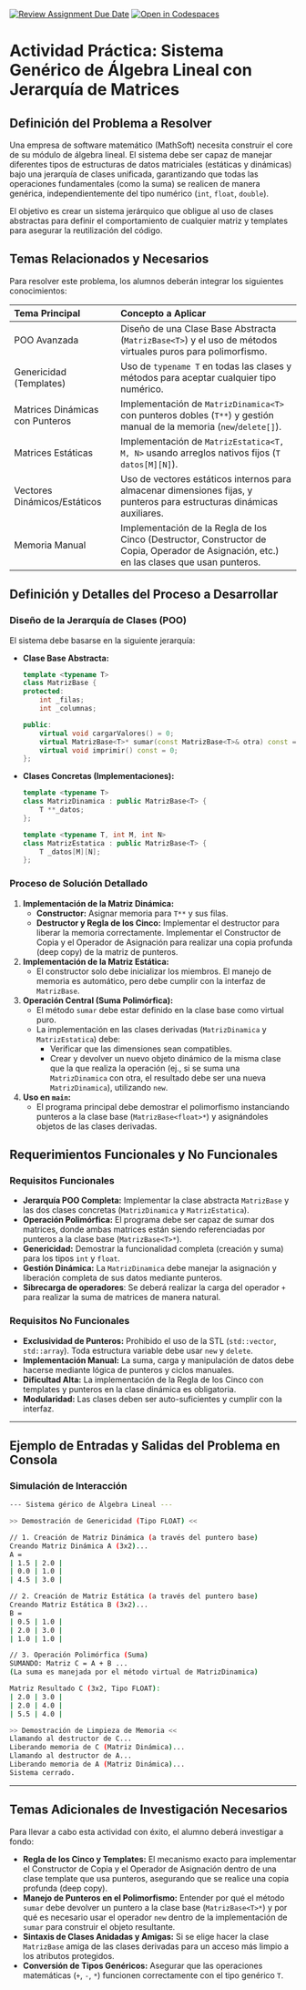 [![Review Assignment Due Date](https://classroom.github.com/assets/deadline-readme-button-22041afd0340ce965d47ae6ef1cefeee28c7c493a6346c4f15d667ab976d596c.svg)](https://classroom.github.com/a/s4DYBMK-)
[![Open in Codespaces](https://classroom.github.com/assets/launch-codespace-2972f46106e565e64193e422d61a12cf1da4916b45550586e14ef0a7c637dd04.svg)](https://classroom.github.com/open-in-codespaces?assignment_repo_id=21192103)
# Actividad Práctica: Sistema Genérico de Álgebra Lineal con Jerarquía de Matrices

## Definición del Problema a Resolver

Una empresa de software matemático (MathSoft) necesita construir el core de su módulo de álgebra lineal. El sistema debe ser capaz de manejar diferentes tipos de estructuras de datos matriciales (estáticas y dinámicas) bajo una jerarquía de clases unificada, garantizando que todas las operaciones fundamentales (como la suma) se realicen de manera genérica, independientemente del tipo numérico (`int`, `float`, `double`).

El objetivo es crear un sistema jerárquico que obligue al uso de clases abstractas para definir el comportamiento de cualquier matriz y templates para asegurar la reutilización del código.

## Temas Relacionados y Necesarios

Para resolver este problema, los alumnos deberán integrar los siguientes conocimientos:

| Tema Principal                         | Concepto a Aplicar                                                                                                                                                                                                                                                             |
| :------------------------------------- | :----------------------------------------------------------------------------------------------------------------------------------------------------------------------------------------------------------------------------------------------------------------------------- |
| POO Avanzada                           | Diseño de una Clase Base Abstracta (`MatrizBase<T>`) y el uso de métodos virtuales puros para polimorfismo.                                                                                                                                                                   |
| Genericidad (Templates)                | Uso de `typename T` en todas las clases y métodos para aceptar cualquier tipo numérico.                                                                                                                                                                                        |
| Matrices Dinámicas con Punteros        | Implementación de `MatrizDinamica<T>` con punteros dobles (`T**`) y gestión manual de la memoria (`new`/`delete[]`).                                                                                                                                                         |
| Matrices Estáticas                     | Implementación de `MatrizEstatica<T, M, N>` usando arreglos nativos fijos (`T datos[M][N]`).                                                                                                                                                                                |
| Vectores Dinámicos/Estáticos           | Uso de vectores estáticos internos para almacenar dimensiones fijas, y punteros para estructuras dinámicas auxiliares.                                                                                                                                                       |
| Memoria Manual                         | Implementación de la Regla de los Cinco (Destructor, Constructor de Copia, Operador de Asignación, etc.) en las clases que usan punteros.                                                                                                                                   |

## Definición y Detalles del Proceso a Desarrollar

### Diseño de la Jerarquía de Clases (POO)

El sistema debe basarse en la siguiente jerarquía:

* **Clase Base Abstracta:**

    ```c++
    template <typename T>
    class MatrizBase {
    protected:
        int _filas;
        int _columnas;

    public:
        virtual void cargarValores() = 0;
        virtual MatrizBase<T>* sumar(const MatrizBase<T>& otra) const = 0;
        virtual void imprimir() const = 0;
    };
    ```

* **Clases Concretas (Implementaciones):**

    ```c++
    template <typename T>
    class MatrizDinamica : public MatrizBase<T> {
        T **_datos;
    };

    template <typename T, int M, int N>
    class MatrizEstatica : public MatrizBase<T> {
        T _datos[M][N];
    };
    ```

### Proceso de Solución Detallado

1. **Implementación de la Matriz Dinámica:**
    * **Constructor:** Asignar memoria para `T**` y sus filas.
    * **Destructor y Regla de los Cinco:** Implementar el destructor para liberar la memoria correctamente. Implementar el Constructor de Copia y el Operador de Asignación para realizar una copia profunda (deep copy) de la matriz de punteros.
2. **Implementación de la Matriz Estática:**
    * El constructor solo debe inicializar los miembros. El manejo de memoria es automático, pero debe cumplir con la interfaz de `MatrizBase`.
3. **Operación Central (Suma Polimórfica):**
    * El método `sumar` debe estar definido en la clase base como virtual puro.
    * La implementación en las clases derivadas (`MatrizDinamica` y `MatrizEstatica`) debe:
        * Verificar que las dimensiones sean compatibles.
        * Crear y devolver un nuevo objeto dinámico de la misma clase que la que realiza la operación (ej., si se suma una `MatrizDinamica` con otra, el resultado debe ser una nueva `MatrizDinamica`), utilizando `new`.
4. **Uso en `main`:**
    * El programa principal debe demostrar el polimorfismo instanciando punteros a la clase base (`MatrizBase<float>*`) y asignándoles objetos de las clases derivadas.

## Requerimientos Funcionales y No Funcionales

### Requisitos Funcionales

* **Jerarquía POO Completa:** Implementar la clase abstracta `MatrizBase` y las dos clases concretas (`MatrizDinamica` y `MatrizEstatica`).
* **Operación Polimórfica:** El programa debe ser capaz de sumar dos matrices, donde ambas matrices están siendo referenciadas por punteros a la clase base (`MatrizBase<T>*`).
* **Genericidad:** Demostrar la funcionalidad completa (creación y suma) para los tipos `int` y `float`.
* **Gestión Dinámica:** La `MatrizDinamica` debe manejar la asignación y liberación completa de sus datos mediante punteros.
* **Sibrecarga de operadores**: Se deberá realizar la carga del operador `+` para realizar la suma de matrices de manera natural.

### Requisitos No Funcionales

* **Exclusividad de Punteros:** Prohibido el uso de la STL (`std::vector`, `std::array`). Toda estructura variable debe usar `new` y `delete`.
* **Implementación Manual:** La suma, carga y manipulación de datos debe hacerse mediante lógica de punteros y ciclos manuales.
* **Dificultad Alta:** La implementación de la Regla de los Cinco con templates y punteros en la clase dinámica es obligatoria.
* **Modularidad:** Las clases deben ser auto-suficientes y cumplir con la interfaz.

---

## Ejemplo de Entradas y Salidas del Problema en Consola

### Simulación de Interacción

```Bash
--- Sistema gérico de Álgebra Lineal ---

>> Demostración de Genericidad (Tipo FLOAT) <<

// 1. Creación de Matriz Dinámica (a través del puntero base)
Creando Matriz Dinámica A (3x2)...
A =
| 1.5 | 2.0 |
| 0.0 | 1.0 |
| 4.5 | 3.0 |

// 2. Creación de Matriz Estática (a través del puntero base)
Creando Matriz Estática B (3x2)...
B =
| 0.5 | 1.0 |
| 2.0 | 3.0 |
| 1.0 | 1.0 |

// 3. Operación Polimórfica (Suma)
SUMANDO: Matriz C = A + B ...
(La suma es manejada por el método virtual de MatrizDinamica)

Matriz Resultado C (3x2, Tipo FLOAT):
| 2.0 | 3.0 |
| 2.0 | 4.0 |
| 5.5 | 4.0 |

>> Demostración de Limpieza de Memoria <<
Llamando al destructor de C...
Liberando memoria de C (Matriz Dinámica)...
Llamando al destructor de A...
Liberando memoria de A (Matriz Dinámica)...
Sistema cerrado.
```
---

## Temas Adicionales de Investigación Necesarios

Para llevar a cabo esta actividad con éxito, el alumno deberá investigar a fondo:

*   **Regla de los Cinco y Templates:** El mecanismo exacto para implementar el Constructor de Copia y el Operador de Asignación dentro de una clase template que usa punteros, asegurando que se realice una copia profunda (deep copy).
*   **Manejo de Punteros en el Polimorfismo:** Entender por qué el método `sumar` debe devolver un puntero a la clase base (`MatrizBase<T>*`) y por qué es necesario usar el operador `new` dentro de la implementación de `sumar` para construir el objeto resultante.
*   **Sintaxis de Clases Anidadas y Amigas:** Si se elige hacer la clase `MatrizBase` amiga de las clases derivadas para un acceso más limpio a los atributos protegidos.
*   **Conversión de Tipos Genéricos:** Asegurar que las operaciones matemáticas (`+`, `-`, `*`) funcionen correctamente con el tipo genérico `T`.

